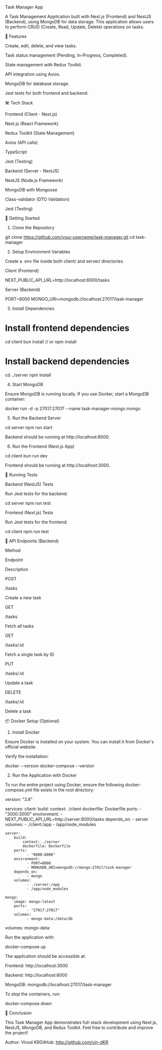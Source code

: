 Task Manager App

A Task Management Application built with Next.js (Frontend) and NestJS (Backend), using MongoDB for data storage. This application allows users to perform CRUD (Create, Read, Update, Delete) operations on tasks.

📌 Features

Create, edit, delete, and view tasks.

Task status management (Pending, In-Progress, Completed).

State management with Redux Toolkit.

API integration using Axios.

MongoDB for database storage.

Jest tests for both frontend and backend.

🛠 Tech Stack

Frontend (Client - Next.js)

Next.js (React Framework)

Redux Toolkit (State Management)

Axios (API calls)

TypeScript

Jest (Testing)

Backend (Server - NestJS)

NestJS (Node.js Framework)

MongoDB with Mongoose

Class-validator (DTO Validation)

Jest (Testing)

🚀 Getting Started

1. Clone the Repository

git clone https://github.com/your-username/task-manager.git
cd task-manager

2. Setup Environment Variables

Create a .env file inside both client/ and server/ directories.

Client (Frontend)

NEXT_PUBLIC_API_URL=http://localhost:8000/tasks

Server (Backend)

PORT=8000
MONGO_URI=mongodb://localhost:27017/task-manager

3. Install Dependencies

# Install frontend dependencies
cd client
bun install
// or npm install

# Install backend dependencies
cd ../server
npm install

4. Start MongoDB

Ensure MongoDB is running locally. If you use Docker, start a MongoDB container:

docker run -d -p 27017:27017 --name task-manager-mongo mongo

5. Run the Backend Server

cd server
npm run start

Backend should be running at http://localhost:8000.

6. Run the Frontend (Next.js App)

cd client
bun run dev

Frontend should be running at http://localhost:3000.

🧪 Running Tests

Backend (NestJS) Tests

Run Jest tests for the backend:

cd server
npm run test

Frontend (Next.js) Tests

Run Jest tests for the frontend:

cd client
npm run test

📜 API Endpoints (Backend)

Method

Endpoint

Description

POST

/tasks

Create a new task

GET

/tasks

Fetch all tasks

GET

/tasks/:id

Fetch a single task by ID

PUT

/tasks/:id

Update a task

DELETE

/tasks/:id

Delete a task

📦 Docker Setup (Optional)

1. Install Docker

Ensure Docker is installed on your system. You can install it from Docker's official website.

Verify the installation:

docker --version
docker-compose --version

2. Run the Application with Docker

To run the entire project using Docker, ensure the following docker-compose.yml file exists in the root directory:

version: "3.8"

services:
    client:
        build:
            context: ./client
            dockerfile: Dockerfile
        ports:
            - "3000:3000"
        environment:
            - NEXT_PUBLIC_API_URL=http://server:8000/tasks
        depends_on:
            - server
        volumes:
            - ./client:/app
            - /app/node_modules

    server:
        build:
            context: ./server
            dockerfile: Dockerfile
        ports:
              - "8000:8000"
        environment:
              - PORT=8000
              - MONGODB_URI=mongodb://mongo:27017/task-manager
        depends_on:
              - mongo
        volumes:
              - ./server:/app
              - /app/node_modules

    mongo:
        image: mongo:latest
        ports:
              - "27017:27017"
        volumes:
              - mongo-data:/data/db

volumes:
      mongo-data:

Run the application with:

docker-compose up

The application should be accessible at:

Frontend: http://localhost:3000

Backend: http://localhost:8000

MongoDB: mongodb://localhost:27017/task-manager

To stop the containers, run:

docker-compose down

📝 Conclusion

This Task Manager App demonstrates full-stack development using Next.js, NestJS, MongoDB, and Redux Toolkit. Feel free to contribute and improve the project!

Author: Vinod KRGitHub: http://github.com/vin-dKR

